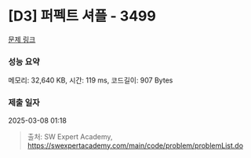 # [D3] 퍼펙트 셔플 - 3499 

[문제 링크](https://swexpertacademy.com/main/code/problem/problemDetail.do?contestProbId=AWGsRbk6AQIDFAVW) 

### 성능 요약

메모리: 32,640 KB, 시간: 119 ms, 코드길이: 907 Bytes

### 제출 일자

2025-03-08 01:18



> 출처: SW Expert Academy, https://swexpertacademy.com/main/code/problem/problemList.do